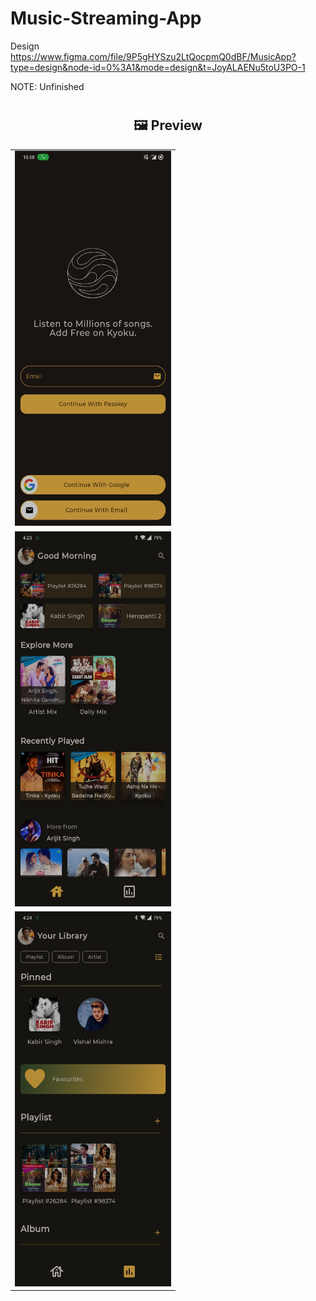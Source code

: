 # Music-Streaming-App

Design https://www.figma.com/file/9P5gHYSzu2LtQocpmQ0dBF/MusicApp?type=design&node-id=0%3A1&mode=design&t=JoyALAENu5toU3PO-1

<p>NOTE: Unfinished</p>
<p>

#  <h2 align="center">🖼 Preview</h2>

<table>
  <tr>
    <td>
      <img src="https://github.com/POULASTAAdAS/Music-Streaming-App/blob/main/screenShorts/Auth.jpg" width="250" height = '600'>
    </td>
  </tr>
  <tr>
    <td>
      <img src="https://github.com/POULASTAAdAS/Music-Streaming-App/blob/main/screenShorts/Home.jpg" width="250" height = '600'>
    </td>
  </tr>
  <tr>
    <td>
      <img src="https://github.com/POULASTAAdAS/Music-Streaming-App/blob/main/screenShorts/Library.jpg" width="250" height = '600'>
    </td>
  </tr>
</table>
